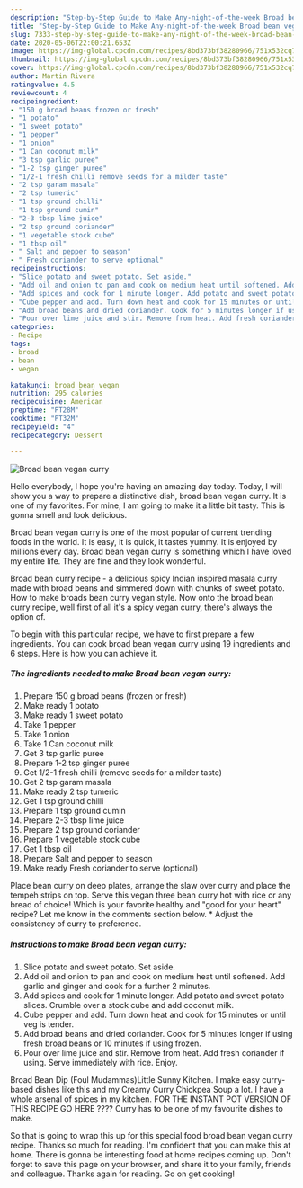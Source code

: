 ```yaml
---
description: "Step-by-Step Guide to Make Any-night-of-the-week Broad bean vegan curry"
title: "Step-by-Step Guide to Make Any-night-of-the-week Broad bean vegan curry"
slug: 7333-step-by-step-guide-to-make-any-night-of-the-week-broad-bean-vegan-curry
date: 2020-05-06T22:00:21.653Z
image: https://img-global.cpcdn.com/recipes/8bd373bf38280966/751x532cq70/broad-bean-vegan-curry-recipe-main-photo.jpg
thumbnail: https://img-global.cpcdn.com/recipes/8bd373bf38280966/751x532cq70/broad-bean-vegan-curry-recipe-main-photo.jpg
cover: https://img-global.cpcdn.com/recipes/8bd373bf38280966/751x532cq70/broad-bean-vegan-curry-recipe-main-photo.jpg
author: Martin Rivera
ratingvalue: 4.5
reviewcount: 4
recipeingredient:
- "150 g broad beans frozen or fresh"
- "1 potato"
- "1 sweet potato"
- "1 pepper"
- "1 onion"
- "1 Can coconut milk"
- "3 tsp garlic puree"
- "1-2 tsp ginger puree"
- "1/2-1 fresh chilli remove seeds for a milder taste"
- "2 tsp garam masala"
- "2 tsp tumeric"
- "1 tsp ground chilli"
- "1 tsp ground cumin"
- "2-3 tbsp lime juice"
- "2 tsp ground coriander"
- "1 vegetable stock cube"
- "1 tbsp oil"
- " Salt and pepper to season"
- " Fresh coriander to serve optional"
recipeinstructions:
- "Slice potato and sweet potato. Set aside."
- "Add oil and onion to pan and cook on medium heat until softened. Add garlic and ginger and cook for a further 2 minutes."
- "Add spices and cook for 1 minute longer. Add potato and sweet potato slices. Crumble over a stock cube and add coconut milk."
- "Cube pepper and add. Turn down heat and cook for 15 minutes or until veg is tender."
- "Add broad beans and dried coriander. Cook for 5 minutes longer if using fresh broad beans or 10 minutes if using frozen."
- "Pour over lime juice and stir. Remove from heat. Add fresh coriander if using. Serve immediately with rice. Enjoy."
categories:
- Recipe
tags:
- broad
- bean
- vegan

katakunci: broad bean vegan 
nutrition: 295 calories
recipecuisine: American
preptime: "PT28M"
cooktime: "PT32M"
recipeyield: "4"
recipecategory: Dessert

---
```



![Broad bean vegan curry](https://img-global.cpcdn.com/recipes/8bd373bf38280966/751x532cq70/broad-bean-vegan-curry-recipe-main-photo.jpg)

Hello everybody, I hope you're having an amazing day today. Today, I will show you a way to prepare a distinctive dish, broad bean vegan curry. It is one of my favorites. For mine, I am going to make it a little bit tasty. This is gonna smell and look delicious.

Broad bean vegan curry is one of the most popular of current trending foods in the world. It is easy, it is quick, it tastes yummy. It is enjoyed by millions every day. Broad bean vegan curry is something which I have loved my entire life. They are fine and they look wonderful.

Broad bean curry recipe - a delicious spicy Indian inspired masala curry made with broad beans and simmered down with chunks of sweet potato. How to make broads bean curry vegan style. Now onto the broad bean curry recipe, well first of all it&#39;s a spicy vegan curry, there&#39;s always the option of.


To begin with this particular recipe, we have to first prepare a few ingredients. You can cook broad bean vegan curry using 19 ingredients and 6 steps. Here is how you can achieve it.

<!--inarticleads1-->

##### The ingredients needed to make Broad bean vegan curry:

1. Prepare 150 g broad beans (frozen or fresh)
1. Make ready 1 potato
1. Make ready 1 sweet potato
1. Take 1 pepper
1. Take 1 onion
1. Take 1 Can coconut milk
1. Get 3 tsp garlic puree
1. Prepare 1-2 tsp ginger puree
1. Get 1/2-1 fresh chilli (remove seeds for a milder taste)
1. Get 2 tsp garam masala
1. Make ready 2 tsp tumeric
1. Get 1 tsp ground chilli
1. Prepare 1 tsp ground cumin
1. Prepare 2-3 tbsp lime juice
1. Prepare 2 tsp ground coriander
1. Prepare 1 vegetable stock cube
1. Get 1 tbsp oil
1. Prepare  Salt and pepper to season
1. Make ready  Fresh coriander to serve (optional)


Place bean curry on deep plates, arrange the slaw over curry and place the tempeh strips on top. Serve this vegan three bean curry hot with rice or any bread of choice! Which is your favorite healthy and &#34;good for your heart&#34; recipe? Let me know in the comments section below. * Adjust the consistency of curry to preference. 

<!--inarticleads2-->

##### Instructions to make Broad bean vegan curry:

1. Slice potato and sweet potato. Set aside.
1. Add oil and onion to pan and cook on medium heat until softened. Add garlic and ginger and cook for a further 2 minutes.
1. Add spices and cook for 1 minute longer. Add potato and sweet potato slices. Crumble over a stock cube and add coconut milk.
1. Cube pepper and add. Turn down heat and cook for 15 minutes or until veg is tender.
1. Add broad beans and dried coriander. Cook for 5 minutes longer if using fresh broad beans or 10 minutes if using frozen.
1. Pour over lime juice and stir. Remove from heat. Add fresh coriander if using. Serve immediately with rice. Enjoy.


Broad Bean Dip (Foul Mudammas)Little Sunny Kitchen. I make easy curry-based dishes like this and my Creamy Curry Chickpea Soup a lot. I have a whole arsenal of spices in my kitchen. FOR THE INSTANT POT VERSION OF THIS RECIPE GO HERE ???? Curry has to be one of my favourite dishes to make. 

So that is going to wrap this up for this special food broad bean vegan curry recipe. Thanks so much for reading. I'm confident that you can make this at home. There is gonna be interesting food at home recipes coming up. Don't forget to save this page on your browser, and share it to your family, friends and colleague. Thanks again for reading. Go on get cooking!

